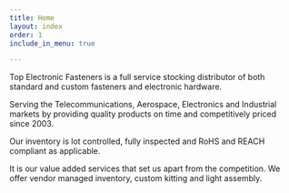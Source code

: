 ```yaml
---
title: Home
layout: index
order: 1
include_in_menu: true

---
```

Top Electronic Fasteners is a full service stocking distributor of both standard and custom fasteners and electronic hardware.

Serving the Telecommunications, Aerospace, Electronics and Industrial markets by providing quality products on time and competitively priced since 2003.

Our inventory is lot controlled, fully inspected and RoHS and REACH compliant as applicable.

It is our value added services that set us apart from the competition. We offer vendor managed inventory, custom kitting and light assembly.
